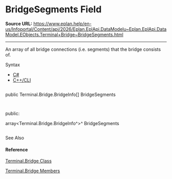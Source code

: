 # BridgeSegments Field

**Source URL:** https://www.eplan.help/en-us/Infoportal/Content/api/2026/Eplan.EplApi.DataModelu~Eplan.EplApi.DataModel.EObjects.Terminal+Bridge~BridgeSegments.html

---

An array of all bridge connections (i.e. segments) that the bridge consists of.

Syntax

- [C#](#i-syntax-CS)
- [C++/CLI](#i-syntax-CPP2005)

```
```
public Terminal.Bridge.BridgeInfo[] BridgeSegments
```
```

```
```
public:
array<Terminal.Bridge.BridgeInfo^>^ BridgeSegments
```
```



See Also

#### Reference

[Terminal.Bridge Class](Eplan.EplApi.DataModelu~Eplan.EplApi.DataModel.EObjects.Terminal+Bridge.html)
  
[Terminal.Bridge Members](Eplan.EplApi.DataModelu~Eplan.EplApi.DataModel.EObjects.Terminal+Bridge_members.html)